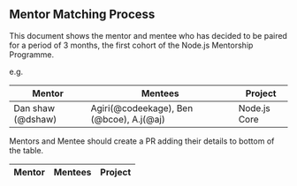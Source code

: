 ## Mentor Matching Process

This document shows the mentor and mentee who has decided to be paired for a period of 3 months, the first cohort of the Node.js Mentorship
Programme.

e.g.

| Mentor | Mentees | Project 
---------| --------- | ---------
| Dan shaw (@dshaw)  | Agiri(@codeekage), Ben (@bcoe), A.j(@aj)| Node.js Core

Mentors and Mentee should create a PR adding their details to bottom of the table.

| Mentor | Mentees | Project 
---------| --------- | ---------
